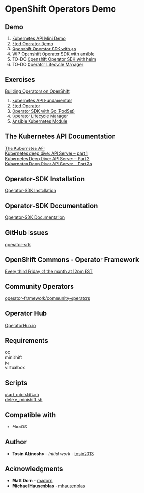 # OpenShift Operators Demo


## Demo
1. [Kubernetes API Mini Demo](kubernetes-api.md)
2. [Etcd Operator Demo](kubernetes-api.md)
3. [Openshift Operator SDK with go](openshift-sdk-with-go.md)
4. WIP [Openshift Operator SDK with ansible](openshift-sdk-with-ansible.md)
5. TO-DO [Openshift Operator SDK with helm](#)
6. TO-DO  [Operator Lifecycle Manager](#)

## Exercises
[Building Operators on OpenShift](https://learn.openshift.com/)  

1. [Kubernetes API Fundamentals](https://learn.openshift.com/operatorframework/k8s-api-fundamentals/)
2. [Etcd Operator](https://learn.openshift.com/operatorframework/etcd-operator/)
3. [Operator SDK with Go (PodSet)](https://learn.openshift.com/operatorframework/go-operator-podset/)
4. [Operator Lifecycle Manager](https://learn.openshift.com/operatorframework/operator-lifecycle-manager/)
5. [Ansible Kubernetes Module](https://learn.openshift.com/ansibleop/ansible-k8s-modules/)


## The Kubernetes API Documentation
[The Kubernetes API](https://kubernetes.io/docs/concepts/overview/kubernetes-api/)  
[Kubernetes deep dive: API Server – part 1](https://blog.openshift.com/kubernetes-deep-dive-api-server-part-1/)  
[Kubernetes Deep Dive: API Server – Part 2](https://blog.openshift.com/kubernetes-deep-dive-api-server-part-2/)  
[Kubernetes Deep Dive: API Server – Part 3a](https://blog.openshift.com/kubernetes-deep-dive-api-server-part-3a/)  

## Operator-SDK Installation
[Operator-SDK Installation](operator-sdk-installation.md)  

## Operator-SDK Documentation
[Operator-SDK Documentation](https://github.com/operator-framework/operator-sdk/tree/master/doc)  

## GitHub Issues
[operator-sdk](https://github.com/operator-framework/operator-sdk/issues)  

## OpenShift Commons - Operator Framework
[Every third Friday of the month at 12pm EST](https://commons.openshift.org/sig/OpenshiftOperators.html)  

## Community Operators
[operator-framework/community-operators](https://github.com/operator-framework/community-operators)  

## Operator Hub
[OperatorHub.io](https://www.operatorhub.io/)  

## Requirements
oc  
minishift  
jq  
virtualbox  

## Scripts
[start_minishift.sh](https://github.com/tosin2013/openshift-demos/blob/master/operators/start_minishift.sh)  
[delete_minishift.sh](https://github.com/tosin2013/openshift-demos/blob/master/operators/delete_minishift.sh)  

## Compatible with
* MacOS  

## Author
* **Tosin Akinosho** - *Initial work* - [tosin2013](https://github.com/tosin2013)

## Acknowledgments

* **Matt Dorn** -  [madorn](https://github.com/madorn)  
* **Michael Hausenblas** -  [mhausenblas](https://github.com/mhausenblas)  
